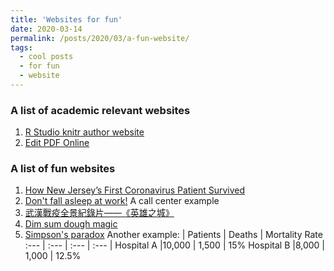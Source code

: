 ```yaml
---
title: 'Websites for fun'
date: 2020-03-14
permalink: /posts/2020/03/a-fun-website/
tags:
  - cool posts
  - for fun
  - website
---
```


### A list of academic relevant websites

1. [R Studio knitr author website](https://yihui.org/cn/vitae/)
2. [Edit PDF Online](https://www.pdfescape.com/open/)

### A list of fun websites

1. [How New Jersey’s First Coronavirus Patient Survived](https://www.nytimes.com/2020/04/05/magazine/first-coronavirus-patient-new-jersey.html?smtyp=cur&smid=fb-nytimes&fbclid=IwAR3RHBuxIyZiztTSFzgg1ZzGfultb3MOzuaNyaqmn6JrUBA17LtlTsfwJ1k)
1. [Don't fall asleep at work!](https://www.facebook.com/FirstResponsePhotography/videos/505550817000094/) A call center example
1. [武漢戰疫全景紀錄片——《英雄之城》](https://www.facebook.com/MFAofficeHK/videos/170527003950822/UzpfSTE1NjQ2ODYyNzgzNDU1ODoxNjk5MTQ3NTgwMjMzMzE0/)
1. [Dim sum dough magic](https://www.facebook.com/scmp/videos/2668404036729199)
1. [Simpson's paradox](https://baike.baidu.com/item/%E8%BE%9B%E6%99%AE%E6%A3%AE%E6%82%96%E8%AE%BA)
Another example:
 | Patients | Deaths | Mortality Rate
:--- | :--- | :--- | :--- |
Hospital A |10,000 | 1,500 | 15%
Hospital B |8,000 | 1,000 | 12.5%
